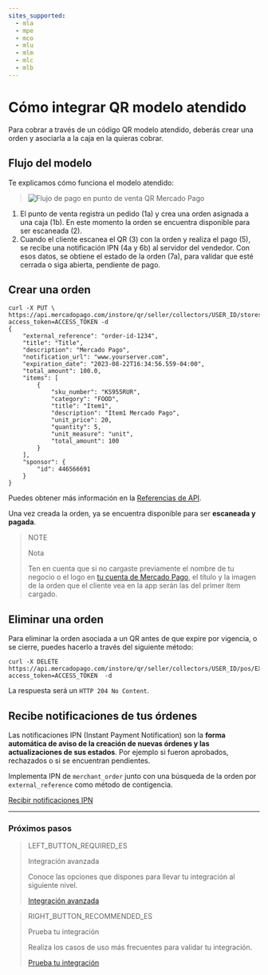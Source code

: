 ```yaml
---
sites_supported:
  - mla
  - mpe
  - mco
  - mlu
  - mlm
  - mlc
  - mlb
---
```


#  Cómo integrar QR modelo atendido

Para cobrar a través de un código QR modelo atendido, deberás crear una orden y asociarla a la caja en la quieras cobrar.

## Flujo del modelo

Te explicamos cómo funciona el modelo atendido: 

>![Flujo de pago en punto de venta QR Mercado Pago](/images/qr-user-flow.es.png)

<span></span>

1. El punto de venta registra un pedido (1a) y crea una orden asignada a una caja (1b). En este momento la orden se encuentra disponible para ser escaneada (2). 
2. Cuando el cliente escanea el QR (3) con la orden y realiza el pago (5), se recibe una notificación IPN (4a y 6b) al servidor del vendedor. Con esos datos, se obtiene el estado de la orden (7a), para validar que esté cerrada o siga abierta, pendiente de pago.


## Crear una orden

```curl
curl -X PUT \
https://api.mercadopago.com/instore/qr/seller/collectors/USER_ID/stores/EXTERNAL_STORE_ID/pos/EXTERNAL_POS_ID/orders?access_token=ACCESS_TOKEN -d
{
    "external_reference": "order-id-1234",
    "title": "Title",
    "description": "Mercado Pago",
    "notification_url": "www.yourserver.com",
    "expiration_date": "2023-08-22T16:34:56.559-04:00",
    "total_amount": 100.0,
    "items": [
        {
            "sku_number": "KS955RUR",
            "category": "FOOD",
            "title": "Item1",
            "description": "Item1 Mercado Pago",
            "unit_price": 20,
            "quantity": 5,
            "unit_measure": "unit",
            "total_amount": 100
        }
    ],
    "sponsor": {
        "id": 446566691
    }
}
```
Puedes obtener más información en la [Referencias de API](https://www.mercadopago.com.ar/developers/es/reference/instore_orders_v2/_instore_qr_seller_collectors_user_id_pos_external_pos_id_orders/put/).

Una vez creada la orden, ya se encuentra disponible para ser **escaneada y pagada**.


> NOTE
> 
> Nota
> 
> Ten en cuenta que si no cargaste previamente el nombre de tu negocio o el logo en [tu cuenta de Mercado Pago](https://www.mercadopago.com.ar/settings/account), el título y la imagen de la orden que el cliente vea en la app serán las del primer ítem cargado. 


## Eliminar una orden

Para eliminar la orden asociada a un QR antes de que expire por vigencia, o se cierre, puedes hacerlo a través del siguiente método: 

```curl
curl -X DELETE https://api.mercadopago.com/instore/qr/seller/collectors/USER_ID/pos/EXTERNAL_POS_ID/orders?access_token=ACCESS_TOKEN  -d 
```
La respuesta será un `HTTP 204 No Content`.

## Recibe notificaciones de tus órdenes

Las notificaciones IPN (Instant Payment Notification) son la **forma automática de aviso de la creación de nuevas órdenes y las actualizaciones de sus estados**. Por ejemplo si fueron aprobados, rechazados o si se encuentran pendientes.

Implementa IPN de `merchant_order` junto con una búsqueda de la orden por `external_reference` como método de contigencia.

<a href="https://www.mercadopago.com.ar/developers/es/guides/notifications/ipn/" target="_blank">Recibir notificaciones IPN</a>

---
### Próximos pasos


> LEFT_BUTTON_REQUIRED_ES
>
> Integración avanzada
>
> Conoce las opciones que dispones para llevar tu integración al siguiente nivel.
>
> [Integración avanzada](https://www.mercadopago.com.ar/developers/es/guides/qr-code/advanced-integration/)


> RIGHT_BUTTON_RECOMMENDED_ES
>
> Prueba tu integración
>
> Realiza los casos de uso más frecuentes para validar tu integración.
>
> [Prueba tu integración](https://www.mercadopago.com.ar/developers/es/guides/qr-code/integration-test/)
